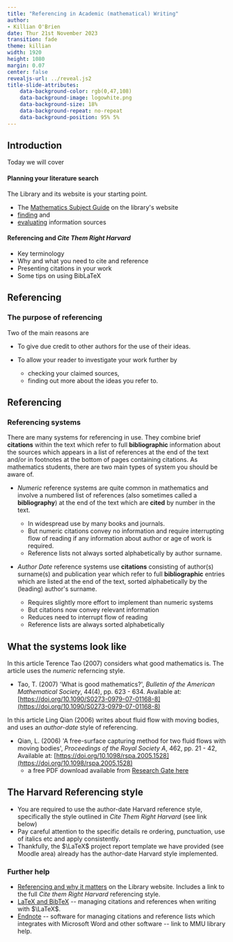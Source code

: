 ```yaml
---
title: "Referencing in Academic (mathematical) Writing"
author:
- Killian O'Brien
date: Thur 21st November 2023
transition: fade
theme: killian
width: 1920
height: 1080
margin: 0.07
center: false
revealjs-url: ../reveal.js2
title-slide-attributes:
    data-background-color: rgb(0,47,108)	
    data-background-image: logowhite.png
    data-background-size: 18%
    data-background-repeat: no-repeat
    data-background-position: 95% 5%	
---
```


## Introduction

Today we will cover 

#### Planning your literature search

The Library and its website is your starting point. 

* The [Mathematics Subject Guide](https://www.mmu.ac.uk/library/search-tools/subject-guides/mathematics) on the library's website
* [finding](https://www.mmu.ac.uk/library/referencing-and-study-support/finding-information) and 
* [evaluating](https://www.mmu.ac.uk/library/referencing-and-study-support/evaluating-information#t-33917-4) information sources


#### Referencing and *Cite Them Right Harvard*

* Key terminology
* Why and what you need to cite and reference
* Presenting citations in your work
* Some tips on using BibLaTeX

## Referencing

### The purpose of referencing 

Two of the main reasons are

* To give due credit to other authors for the use of their ideas.

* To allow your reader to investigate your work further by
	* checking your claimed sources,
	* finding out more about the ideas you refer to.

## Referencing

### Referencing systems

There are many systems for referencing in use. They combine brief **citations** within the text which refer to full **bibliographic** information about the sources which appears in a list of references at the end of the text and/or in footnotes at the bottom of pages containing citations. As mathematics students, there are two main types of system you should be aware of. 

* *Numeric* reference systems are quite common in mathematics and involve a numbered list of references (also sometimes called a **bibliography**) at the end of the text which are **cited** by number in the text.
 	* In widespread use by many books and journals.
	* But numeric citations convey no information and require interrupting flow of reading if any information about author or age of work is required.
	* Reference lists not always sorted alphabetically by author surname.

* *Author Date* reference systems use **citations** consisting of author(s) surname(s) and publication year which refer to full **bibliographic** entries which are listed at the end of the text, sorted alphabetically by the (leading) author's surname.
	* Requires slightly more effort to implement than numeric systems
	* But citations now convey relevant information
	* Reduces need to interrupt flow of reading
	* Reference lists are always sorted alphabetically

## What the systems look like

In this article Terence Tao (2007) considers what good mathematics is. The article uses the *numeric* referncing style.

* Tao, T. (2007) 'What is good mathematics?', *Bulletin of the American Mathematical Society*, 44(4), pp. 623 - 634. Available at: [https://doi.org/10.1090/S0273-0979-07-01168-8](https://doi.org/10.1090/S0273-0979-07-01168-8)

In this article Ling Qian (2006) writes about fluid flow with moving bodies, and uses an *author-date* style of referencing. 

* Qian, L. (2006) 'A free-surface capturing method for two fluid flows with moving bodies', *Proceedings of the Royal Society A*, 462, pp. 21 - 42, Available at: [https://doi.org/10.1098/rspa.2005.1528](https://doi.org/10.1098/rspa.2005.1528)
    - a free PDF download available from [Research Gate here](https://www.researchgate.net/profile/David-Ingram-5/publication/261144965_A_free-surface_capturing_method_for_two_fluid_flows_with_moving_bodies/links/02e7e524e82caba2ce000000/A-free-surface-capturing-method-for-two-fluid-flows-with-moving-bodies.pdf)

## The Harvard Referencing style

* You are required to use the author-date Harvard reference style, specifically the style outlined in *Cite Them Right Harvard* (see link below)
* Pay careful attention to the specific details re ordering, punctuation, use of italics etc and apply consistently.
* Thankfully, the $\LaTeX$ project report template we have provided (see Moodle area) already has the author-date Harvard style implemented. 

### Further help

* [Referencing and why it matters](https://www.mmu.ac.uk/library/referencing-and-study-support/referencing) on the Library website. Includes a link to the full *Cite them Right Harvard* referencing style. 
* [LaTeX and BibTeX](http://en.wikibooks.org/wiki/LaTeX/Bibliography_Management) -- managing citations and references when writing with $\LaTeX$.
* [Endnote](https://www.mmu.ac.uk/library/referencing-and-study-support/endnote) -- software for managing citations and reference lists which integrates with Microsoft Word and other software -- link to MMU library help. 